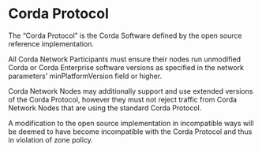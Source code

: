 # Corda Protocol 

The “Corda Protocol” is the Corda Software defined by the open source reference implementation.

All Corda Network Participants must ensure their nodes run unmodified Corda or Corda Enterprise software versions as specified in the network parameters' minPlatformVersion field or higher.

Corda Network Nodes may additionally support and use extended versions of the Corda Protocol, however they must not reject traffic from Corda Network Nodes that are using the standard Corda Protocol.

A modification to the open source implementation in incompatible ways will be deemed to have become incompatible with the Corda Protocol and thus in violation of zone policy.
